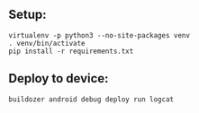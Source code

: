## Setup:

	virtualenv -p python3 --no-site-packages venv
	. venv/bin/activate
	pip install -r requirements.txt


## Deploy to device:
	
	buildozer android debug deploy run logcat
